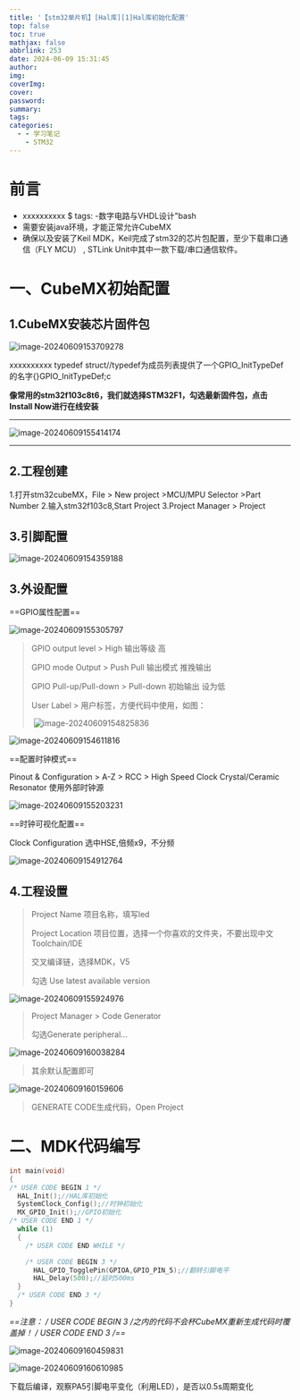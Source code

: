 ```yaml
---
title: '【stm32单片机】[Hal库][1]Hal库初始化配置'
top: false
toc: true
mathjax: false
abbrlink: 253
date: 2024-06-09 15:31:45
author:
img:
coverImg:
cover:
password:
summary:
tags:
categories:
  - - 学习笔记
    - STM32
---
```


# 前言

- xxxxxxxxxx $ tags: -数字电路与VHDL设计"bash 
- 需要安装java环境，才能正常允许CubeMX
- 确保以及安装了Keil MDK，Keil完成了stm32的芯片包配置，至少下载串口通信（FLY MCU） , STLink Unit中其中一款下载/串口通信软件。

# 一、CubeMX初始配置

## 1.CubeMX安装芯片固件包

![image-20240609153709278](【stm32单片机】-CubeMX-1-Hal库初始化配置/image-20240609153709278.png)

xxxxxxxxxx typedef struct//typedef为成员列表提供了一个GPIO_InitTypeDef的名字{}GPIO_InitTypeDef;c

**像常用的stm32f103c8t6，我们就选择STM32F1，勾选最新固件包，点击Install Now进行在线安装**

---

![image-20240609155414174](【stm32单片机】-CubeMX-1-Hal库初始化配置/image-20240609155414174.png)

---

## 2.工程创建

1.打开stm32cubeMX，File > New project >MCU/MPU Selector >Part Number
2.输入stm32f103c8,Start Project
3.Project Manager > Project



## 3.引脚配置



![image-20240609154359188](【stm32单片机】-CubeMX-1-Hal库初始化配置/image-20240609154359188.png)





## 3.外设配置

==GPIO属性配置==

![image-20240609155305797](【stm32单片机】-CubeMX-1-Hal库初始化配置/image-20240609155305797.png)

> GPIO output level > High 输出等级 高 
>
> GPIO mode Output > Push Pull 输出模式 推挽输出 
>
> GPIO Pull-up/Pull-down > Pull-down 初始输出 设为低 
>
> User Label >  用户标签，方便代码中使用，如图：
>
> ​			![image-20240609154825836](【stm32单片机】-CubeMX-1-Hal库初始化配置/image-20240609154825836.png)

![image-20240609154611816](【stm32单片机】-CubeMX-1-Hal库初始化配置/image-20240609154611816.png)



==配置时钟模式==

Pinout & Configuration > A-Z > RCC > High Speed Clock
Crystal/Ceramic Resonator 使用外部时钟源

![image-20240609155203231](【stm32单片机】-CubeMX-1-Hal库初始化配置/image-20240609155203231.png)

==时钟可视化配置==

Clock Configuration
选中HSE,倍频x9，不分频

![image-20240609154912764](【stm32单片机】-CubeMX-1-Hal库初始化配置/image-20240609154912764.png)

## 4.工程设置

> Project Name 项目名称，填写led 
>
> Project Location 项目位置，选择一个你喜欢的文件夹，不要出现中文 Toolchain/IDE 
>
> 交叉编译链，选择MDK，V5
>
> 勾选 Use latest available version

![image-20240609155924976](【stm32单片机】-CubeMX-1-Hal库初始化配置/image-20240609155924976.png)

> Project Manager > Code Generator
>
> 勾选Generate peripheral...

![image-20240609160038284](【stm32单片机】-CubeMX-1-Hal库初始化配置/image-20240609160038284.png)

> 其余默认配置即可 

![image-20240609160159606](【stm32单片机】-CubeMX-1-Hal库初始化配置/image-20240609160159606.png)

> GENERATE CODE生成代码，Open Project

# 二、MDK代码编写

```c
int main(void)
{
/* USER CODE BEGIN 1 */
  HAL_Init();//HAL库初始化
  SystemClock_Config();//时钟初始化
  MX_GPIO_Init();//GPIO初始化
/* USER CODE END 1 */
  while (1)
  {
    /* USER CODE END WHILE */

    /* USER CODE BEGIN 3 */
	  HAL_GPIO_TogglePin(GPIOA,GPIO_PIN_5);//翻转引脚电平
	  HAL_Delay(500);//延时500ms
  }
  /* USER CODE END 3 */
}
```

**==注意：    /* USER CODE BEGIN 3 */之内的代码不会杯CubeMX重新生成代码时覆盖掉！ /* USER CODE END 3 */==**

![image-20240609160459831](【stm32单片机】-CubeMX-1-Hal库初始化配置/image-20240609160459831.png)

![image-20240609160610985](【stm32单片机】-CubeMX-1-Hal库初始化配置/image-20240609160610985.png)

下载后编译，观察PA5引脚电平变化（利用LED），是否以0.5s周期变化
